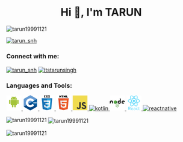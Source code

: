 <h1 align="center">Hi 👋, I'm TARUN</h1>

<p align="left"> <img src="https://komarev.com/ghpvc/?username=tarun19991121&label=Profile%20views&color=0e75b6&style=flat" alt="tarun19991121" /> </p>

<p align="left"> <a href="https://twitter.com/tarun_snh" target="blank"><img src="https://img.shields.io/twitter/follow/tarun_snh?logo=twitter&style=for-the-badge" alt="tarun_snh" /></a> </p>

<h3 align="left">Connect with me:</h3>
<p align="left">
<a href="https://twitter.com/tarun_snh" target="blank"><img align="center" src="https://raw.githubusercontent.com/rahuldkjain/github-profile-readme-generator/master/src/images/icons/Social/twitter.svg" alt="tarun_snh" height="30" width="40" /></a>
<a href="https://instagram.com/itstarunsingh" target="blank"><img align="center" src="https://raw.githubusercontent.com/rahuldkjain/github-profile-readme-generator/master/src/images/icons/Social/instagram.svg" alt="itstarunsingh" height="30" width="40" /></a>
</p>

<h3 align="left">Languages and Tools:</h3>
<p align="left"> <a href="https://developer.android.com" target="_blank" rel="noreferrer"> <img src="https://raw.githubusercontent.com/devicons/devicon/master/icons/android/android-original-wordmark.svg" alt="android" width="40" height="40"/> </a> <a href="https://www.w3schools.com/cpp/" target="_blank" rel="noreferrer"> <img src="https://raw.githubusercontent.com/devicons/devicon/master/icons/cplusplus/cplusplus-original.svg" alt="cplusplus" width="40" height="40"/> </a> <a href="https://www.w3schools.com/css/" target="_blank" rel="noreferrer"> <img src="https://raw.githubusercontent.com/devicons/devicon/master/icons/css3/css3-original-wordmark.svg" alt="css3" width="40" height="40"/> </a> <a href="https://www.w3.org/html/" target="_blank" rel="noreferrer"> <img src="https://raw.githubusercontent.com/devicons/devicon/master/icons/html5/html5-original-wordmark.svg" alt="html5" width="40" height="40"/> </a> <a href="https://developer.mozilla.org/en-US/docs/Web/JavaScript" target="_blank" rel="noreferrer"> <img src="https://raw.githubusercontent.com/devicons/devicon/master/icons/javascript/javascript-original.svg" alt="javascript" width="40" height="40"/> </a> <a href="https://kotlinlang.org" target="_blank" rel="noreferrer"> <img src="https://www.vectorlogo.zone/logos/kotlinlang/kotlinlang-icon.svg" alt="kotlin" width="40" height="40"/> </a> <a href="https://nodejs.org" target="_blank" rel="noreferrer"> <img src="https://raw.githubusercontent.com/devicons/devicon/master/icons/nodejs/nodejs-original-wordmark.svg" alt="nodejs" width="40" height="40"/> </a> <a href="https://reactjs.org/" target="_blank" rel="noreferrer"> <img src="https://raw.githubusercontent.com/devicons/devicon/master/icons/react/react-original-wordmark.svg" alt="react" width="40" height="40"/> </a> <a href="https://reactnative.dev/" target="_blank" rel="noreferrer"> <img src="https://reactnative.dev/img/header_logo.svg" alt="reactnative" width="40" height="40"/> </a> </p>

<p><img align="left" src="https://github-readme-stats.vercel.app/api/top-langs?username=tarun19991121&show_icons=true&locale=en&layout=compact" alt="tarun19991121" /></p>

<p>&nbsp;<img align="center" src="https://github-readme-stats.vercel.app/api?username=tarun19991121&show_icons=true&locale=en" alt="tarun19991121" /></p>

<p><img align="center" src="https://github-readme-streak-stats.herokuapp.com/?user=tarun19991121&" alt="tarun19991121" /></p>
